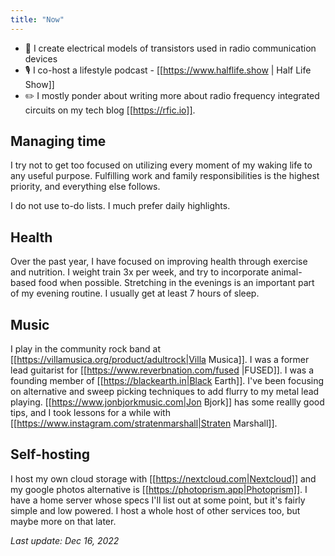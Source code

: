```yaml
---
title: "Now"
---
```


- 📶 I create electrical models of transistors used in radio communication devices
- 🎙️ I co-host a lifestyle podcast - [[https://www.halflife.show | Half Life Show]]
- ✏️ I mostly ponder about writing more about radio frequency integrated circuits on my tech blog [[https://rfic.io]].

## Managing time

I try not to get too focused on utilizing every moment of my waking life to any useful purpose. Fulfilling work and family responsibilities is the highest priority, and everything else follows.

I do not use to-do lists. I much prefer daily highlights.

## Health

Over the past year, I have focused on improving health through exercise and nutrition. I weight train 3x per week, and try to incorporate animal-based food when possible. Stretching in the evenings is an important part of my evening routine. I usually get at least 7 hours of sleep.

## Music

I play in the community rock band at [[https://villamusica.org/product/adultrock|Villa Musica]]. I was a former lead guitarist for [[https://www.reverbnation.com/fused |FUSED]]. I was a founding member of [[https://blackearth.in|Black Earth]]. I've been focusing on alternative and sweep picking techniques to add flurry to my metal lead playing. [[https://www.jonbjorkmusic.com|Jon Bjork]] has some reallly good tips, and I took lessons for a while with [[https://www.instagram.com/stratenmarshall|Straten Marshall]].

## Self-hosting

I host my own cloud storage with [[https://nextcloud.com|Nextcloud]] and my google photos alternative is [[https://photoprism.app|Photoprism]]. I have a home server whose specs I'll list out at some point, but it's fairly simple and low powered. I host a whole host of other services too, but maybe more on that later.

*Last update: Dec 16, 2022*